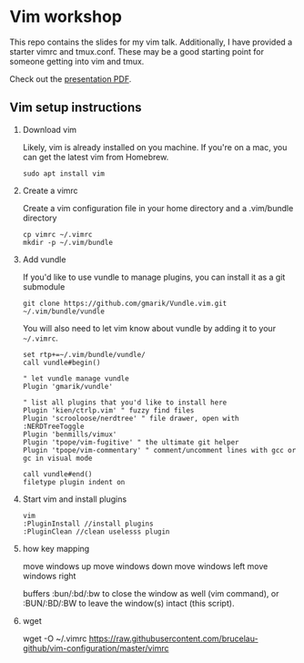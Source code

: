 # Vim workshop

This repo contains the slides for my vim talk. Additionally, I have provided a starter vimrc and tmux.conf. These may be a good starting point for someone getting into vim and tmux.

Check out the [presentation PDF](vim-workshop.pdf).

## Vim setup instructions

1. Download vim

	Likely, vim is already installed on you machine. If you're on a mac, you can get the latest vim from Homebrew.

	```shell
	sudo apt install vim
	```

1. Create a vimrc

	Create a vim configuration file in your home directory and a .vim/bundle directory
	```shell
	cp vimrc ~/.vimrc
	mkdir -p ~/.vim/bundle
	```

1. Add vundle

	If you'd like to use vundle to manage plugins, you can install it as a git submodule
	```shell
	git clone https://github.com/gmarik/Vundle.vim.git ~/.vim/bundle/vundle
	```

	You will also need to let vim know about vundle by adding it to your `~/.vimrc`.
	```vim
	set rtp+=~/.vim/bundle/vundle/
	call vundle#begin()

	" let vundle manage vundle
	Plugin 'gmarik/vundle'
	
	" list all plugins that you'd like to install here
	Plugin 'kien/ctrlp.vim' " fuzzy find files
	Plugin 'scrooloose/nerdtree' " file drawer, open with :NERDTreeToggle
	Plugin 'benmills/vimux'
	Plugin 'tpope/vim-fugitive' " the ultimate git helper
	Plugin 'tpope/vim-commentary' " comment/uncomment lines with gcc or gc in visual mode

	call vundle#end()
	filetype plugin indent on
	```

1. Start vim and install plugins

	```shell
	vim
	:PluginInstall //install plugins
	:PluginClean //clean uselesss plugin
	```
2. how key mapping

	<c-j> move windows up
	<c-k> move windows down
	<c-h> move windows left
	<c-l> move windows right
	
	buffers
	:bun/:bd/:bw to close the window as well (vim command), or
	:BUN/:BD/:BW to leave the window(s) intact (this script).
3. wget

	wget -O ~/.vimrc https://raw.githubusercontent.com/brucelau-github/vim-configuration/master/vimrc
